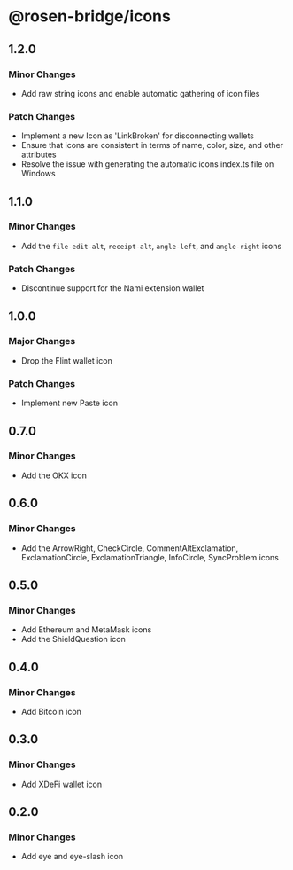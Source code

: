 # @rosen-bridge/icons

## 1.2.0

### Minor Changes

- Add raw string icons and enable automatic gathering of icon files

### Patch Changes

- Implement a new Icon as 'LinkBroken' for disconnecting wallets
- Ensure that icons are consistent in terms of name, color, size, and other attributes
- Resolve the issue with generating the automatic icons index.ts file on Windows

## 1.1.0

### Minor Changes

- Add the `file-edit-alt`, `receipt-alt`, `angle-left`, and `angle-right` icons

### Patch Changes

- Discontinue support for the Nami extension wallet

## 1.0.0

### Major Changes

- Drop the Flint wallet icon

### Patch Changes

- Implement new Paste icon

## 0.7.0

### Minor Changes

- Add the OKX icon

## 0.6.0

### Minor Changes

- Add the ArrowRight, CheckCircle, CommentAltExclamation, ExclamationCircle, ExclamationTriangle, InfoCircle, SyncProblem icons

## 0.5.0

### Minor Changes

- Add Ethereum and MetaMask icons
- Add the ShieldQuestion icon

## 0.4.0

### Minor Changes

- Add Bitcoin icon

## 0.3.0

### Minor Changes

- Add XDeFi wallet icon

## 0.2.0

### Minor Changes

- Add eye and eye-slash icon
